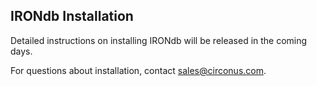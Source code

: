 ## IRONdb Installation

Detailed instructions on installing IRONdb will be released in the coming days.

For questions about installation, contact [sales@circonus.com](mailto:sales@circonus.com).
